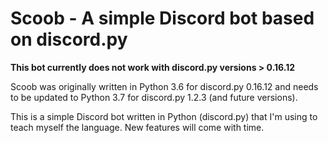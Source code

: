 Scoob - A simple Discord bot based on discord.py
=========

**This bot currently does not work with discord.py versions > 0.16.12**

Scoob was originally written in Python 3.6 for discord.py 0.16.12 and needs to be updated to Python 3.7 for discord.py 1.2.3 (and future versions).

This is a simple Discord bot written in Python (discord.py) that I'm using to teach myself the language. New features will come with time.
